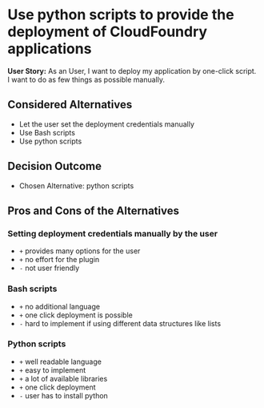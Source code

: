 # Use python scripts to provide the deployment of CloudFoundry applications

**User Story:** As an User, I want to deploy my application by one-click script.   
I want to do as few things as possible manually.

## Considered Alternatives

* Let the user set the deployment credentials manually
* Use Bash scripts
* Use python scripts

## Decision Outcome

* Chosen Alternative: python scripts

## Pros and Cons of the Alternatives

### Setting deployment credentials manually by the user

* `+` provides many options for the user
* `+` no effort for the plugin
* `-` not user friendly

### Bash scripts

* `+` no additional language
* `+` one click deployment is possible
* `-` hard to implement if using different data structures like lists

### Python scripts
* `+` well readable language
* `+` easy to implement
* `+` a lot of available libraries
* `+` one click deployment
* `-` user has to install python
